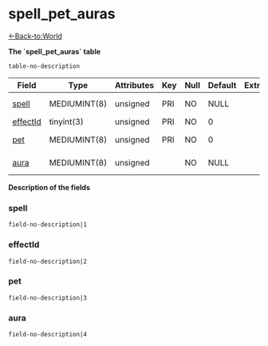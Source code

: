 # spell\_pet\_auras

[<-Back-to:World](database-world.md)

**The \`spell\_pet\_auras\` table**

`table-no-description`

| Field         | Type         | Attributes | Key | Null | Default | Extra | Comment         |
|---------------|--------------|------------|-----|------|---------|-------|-----------------|
| [spell][1]    | MEDIUMINT(8) | unsigned   | PRI | NO   | NULL    |       | dummy spell id  |
| [effectId][2] | tinyint(3)   | unsigned   | PRI | NO   | 0       |       |                 |
| [pet][3]      | MEDIUMINT(8) | unsigned   | PRI | NO   | 0       |       | pet id; 0 = all |
| [aura][4]     | MEDIUMINT(8) | unsigned   |     | NO   | NULL    |       | pet aura id     |

[1]: #spell
[2]: #effectid
[3]: #pet
[4]: #aura

**Description of the fields**

### spell

`field-no-description|1`

### effectId

`field-no-description|2`

### pet

`field-no-description|3`

### aura

`field-no-description|4`
